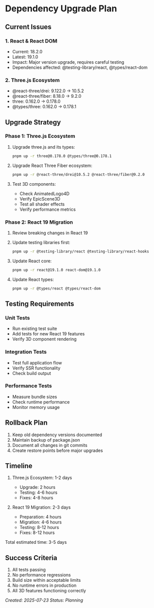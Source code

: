 # Dependency Upgrade Plan

## Current Issues

### 1. React & React DOM

- Current: 18.2.0
- Latest: 19.1.0
- Impact: Major version upgrade, requires careful testing
- Dependencies affected: @testing-library/react, @types/react-dom

### 2. Three.js Ecosystem

- @react-three/drei: 9.122.0 → 10.5.2
- @react-three/fiber: 8.18.0 → 9.2.0
- three: 0.162.0 → 0.178.0
- @types/three: 0.162.0 → 0.178.1

## Upgrade Strategy

### Phase 1: Three.js Ecosystem

1. Upgrade three.js and its types:

   ```bash
   pnpm up -r three@0.178.0 @types/three@0.178.1
   ```

2. Upgrade React Three Fiber ecosystem:

   ```bash
   pnpm up -r @react-three/drei@10.5.2 @react-three/fiber@9.2.0
   ```

3. Test 3D components:
   - Check AnimatedLogo4D
   - Verify EpicScene3D
   - Test all shader effects
   - Verify performance metrics

### Phase 2: React 19 Migration

1. Review breaking changes in React 19
2. Update testing libraries first:

   ```bash
   pnpm up -r @testing-library/react @testing-library/react-hooks
   ```

3. Update React core:

   ```bash
   pnpm up -r react@19.1.0 react-dom@19.1.0
   ```

4. Update React types:
   ```bash
   pnpm up -r @types/react @types/react-dom
   ```

## Testing Requirements

### Unit Tests

- Run existing test suite
- Add tests for new React 19 features
- Verify 3D component rendering

### Integration Tests

- Test full application flow
- Verify SSR functionality
- Check build output

### Performance Tests

- Measure bundle sizes
- Check runtime performance
- Monitor memory usage

## Rollback Plan

1. Keep old dependency versions documented
2. Maintain backup of package.json
3. Document all changes in git commits
4. Create restore points before major upgrades

## Timeline

1. Three.js Ecosystem: 1-2 days
   - Upgrade: 2 hours
   - Testing: 4-6 hours
   - Fixes: 4-8 hours

2. React 19 Migration: 2-3 days
   - Preparation: 4 hours
   - Migration: 4-6 hours
   - Testing: 8-12 hours
   - Fixes: 8-12 hours

Total estimated time: 3-5 days

## Success Criteria

1. All tests passing
2. No performance regressions
3. Build size within acceptable limits
4. No runtime errors in production
5. All 3D features functioning correctly

_Created: 2025-07-23_
_Status: Planning_
